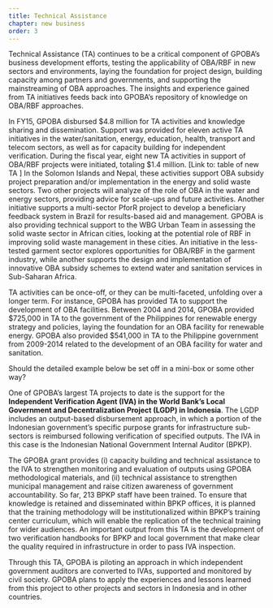 ```yaml
---
title: Technical Assistance
chapter: new business
order: 3
---
```


Technical Assistance (TA) continues to be a critical component of GPOBA’s business development efforts, testing the applicability of OBA/RBF in new sectors and environments, laying the foundation for project design, building capacity among partners and governments, and supporting the mainstreaming of OBA approaches. The insights and experience gained from TA initiatives feeds back into GPOBA’s repository of knowledge on OBA/RBF approaches. 

In FY15, GPOBA disbursed $4.8 million for TA activities and knowledge sharing and dissemination. Support was provided for eleven active TA initiatives in the water/sanitation, energy, education, health, transport and telecom sectors, as well as for capacity building for independent verification. During the fiscal year, eight new TA activities in support of OBA/RBF projects were initiated, totaling $1.4 million. [Link to: table of new TA ] In the Solomon Islands and Nepal, these activities support OBA subsidy project preparation and/or implementation in the energy and solid waste sectors. Two other projects will analyze of the role of OBA in the water and energy sectors, providing advice for scale-ups and future activities. Another initiative supports a multi-sector PforR project to develop a beneficiary feedback system in Brazil for results-based aid and management. GPOBA is also providing technical support to the WBG Urban Team in assessing the solid waste sector in African cities, looking at the potential role of RBF in improving solid waste management in these cities. An initiative in the less-tested garment sector explores opportunities for OBA/RBF in the garment industry, while another supports the design and implementation of innovative OBA subsidy schemes to extend water and sanitation services in Sub-Saharan Africa.

TA activities can be once-off, or they can be multi-faceted, unfolding over a longer term. For instance, GPOBA has provided TA to support the development of OBA facilities. Between 2004 and 2014, GPOBA provided $725,000 in TA to the government of the Philippines for renewable energy strategy and policies, laying the foundation for an OBA facility for renewable energy. GPOBA also provided $541,000 in TA to the Philippine government from 2009-2014 related to the development of an OBA facility for water and sanitation.

Should the detailed example below be set off in a mini-box or some other way?

One of GPOBA’s largest TA projects to date is the support for the **Independent Verification Agent (IVA) in the World Bank’s Local Government and Decentralization Project (LGDP) in Indonesia**. The LGDP includes an output-based disbursement approach, in which a portion of the Indonesian government’s specific purpose grants for infrastructure sub-sectors is reimbursed following verification of specified outputs. The IVA in this case is the Indonesian National Government Internal Auditor (BPKP).

The GPOBA grant provides (i) capacity building and technical assistance to the IVA to strengthen monitoring and evaluation of outputs using GPOBA methodological materials, and (ii) technical assistance to strengthen municipal management and raise citizen awareness of government accountability. So far, 213 BPKP staff have been trained. To ensure that knowledge is retained and disseminated within BPKP offices, it is planned that the training methodology will be institutionalized within BPKP’s training center curriculum, which will enable the replication of the technical training for wider audiences. An important output from this TA is the development of two verification handbooks for BPKP and local government that make clear the quality required in infrastructure in order to pass IVA inspection. 

Through this TA, GPOBA is piloting an approach in which independent government auditors are converted to IVAs, supported and monitored by civil society. GPOBA plans to apply the experiences and lessons learned from this project to other projects and sectors in Indonesia and in other countries.
